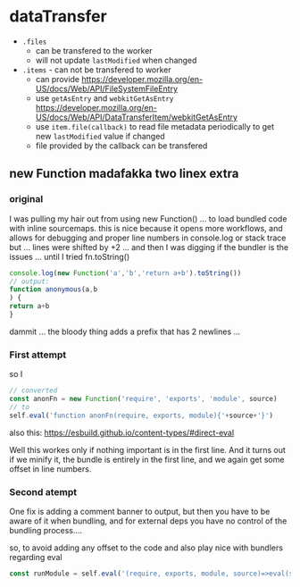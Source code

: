 # dataTransfer

- `.files` 
  - can be transfered to the worker
  - will not update `lastModified` when changed
- `.items` - can not be transfered to worker
  - can provide https://developer.mozilla.org/en-US/docs/Web/API/FileSystemFileEntry
  - use `getAsEntry` and `webkitGetAsEntry` https://developer.mozilla.org/en-US/docs/Web/API/DataTransferItem/webkitGetAsEntry
  - use `item.file(callback)` to read file metadata periodically to get new `lastModified` value if changed
  - file provided by the callback can be transfered

## new Function madafakka two linex extra

### original
I was pulling my hair out from using new Function() ... to load bundled code with inline sourcemaps.
this is nice because it opens more workflows, and allows for debugging and proper line numbers in console.log or stack trace
but ... lines were shifted by +2 ... and then I was digging if the bundler is the issues ... until I tried fn.toString()
```js
console.log(new Function('a','b','return a+b').toString())
// output:
function anonymous(a,b
) {
return a+b
}
```
dammit ... the bloody thing adds a prefix that has 2 newlines ... 
### First attempt
so I 
```js
// converted
const anonFn = new Function('require', 'exports', 'module', source)
// to
self.eval('function anonFn(require, exports, module){'+source+'}')
```
also this:  https://esbuild.github.io/content-types/#direct-eval

Well this workes only if nothing important is in the first line. And it turns out if we minify it, the bundle is entirely in the first line, and we again get some offset in line numbers.

### Second atempt
One fix is adding a comment banner to output, but then you have to be aware of it when bundling, and for external deps you have no control of the bundling process....

so, to avoid adding any offset to the code and also play nice with bundlers regarding eval 
```js
const runModule = self.eval('(require, exports, module, source)=>eval(source)')
```
